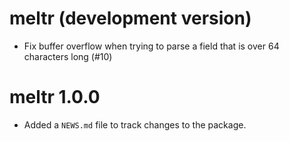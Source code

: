 # meltr (development version)

* Fix buffer overflow when trying to parse a field that is over 64 characters long (#10)

# meltr 1.0.0

* Added a `NEWS.md` file to track changes to the package.
